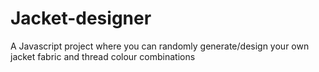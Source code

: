 # Jacket-designer
A Javascript project where you can randomly generate/design your own jacket fabric and thread colour combinations
